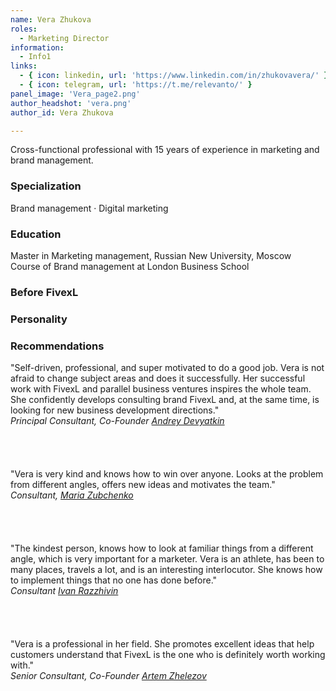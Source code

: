 ```yaml
---
name: Vera Zhukova
roles:
  - Marketing Director
information:
  - Info1
links:
  - { icon: linkedin, url: 'https://www.linkedin.com/in/zhukovavera/' }
  - { icon: telegram, url: 'https://t.me/relevanto/' }  
panel_image: 'Vera_page2.png'
author_headshot: 'vera.png'
author_id: Vera Zhukova

---
```

Cross-functional professional with 15 years of experience in marketing and brand management. 
### Specialization
Brand management · Digital marketing  
### Education
Master in Marketing management, Russian New University, Moscow  
Course of Brand management at London Business School   
### Before FivexL

### Personality

### Recommendations
"Self-driven, professional, and super motivated to do a good job. Vera is not afraid to change subject areas and does it successfully. Her successful work with FivexL and parallel business ventures inspires the whole team. She confidently develops consulting brand FivexL and, at the same time, is looking for new business development directions."  
*Principal Consultant, Co-Founder [Andrey Devyatkin](https://www.linkedin.com/in/andreydevyatkin/)*  
</br>  
</br>  
"Vera is very kind and knows how to win over anyone. Looks at the problem from different angles, offers new ideas and motivates the team."  
*Consultant, [Maria Zubchenko](https://www.linkedin.com/in/mariazubchenko/)*  
</br>  
</br>   
"The kindest person, knows how to look at familiar things from a different angle, which is very important for a marketer. Vera is an athlete, has been to many places, travels a lot, and is an interesting interlocutor. She knows how to implement things that no one has done before."  
*Consultant [Ivan Razzhivin](https://www.linkedin.com/in/ivan-razzhivin-97ab61240/)*  
</br>  
</br>  
"Vera is a professional in her field. She promotes excellent ideas that help customers understand that FivexL is the one who is definitely worth working with."  
*Senior Consultant, Co-Founder [Artem Zhelezov](https://www.linkedin.com/in/artem-zhelezov-70228093/)*  